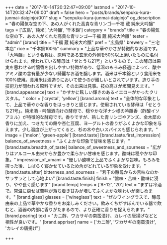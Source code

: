 +++
date = "2017-10-14T20:32:47+09:00"
lastmod = "2017-10-14T20:32:47+09:00"
draft = false
hero = "posts/brands/senpuku-kura-junmai-daiginjo/001"
slug = "senpuku-kura-junmai-daiginjo"
og_description = "春の陽気な空の下、あの人がくれた高貴な青リンゴ—千福 蔵 純米大吟醸"
tags = ['広島', '純米', '大吟醸', '千本錦']
category = "brands"
title = "春の陽気な空の下、あの人がくれた高貴な青リンゴ—千福 蔵 純米大吟醸"
tester = "admin"
[brand]
  title = "千福 蔵 純米大吟醸"
  pref = "広島県"
  brewery = "三宅本店"
  rice = "千本錦100％"
  summary = "上品な華やかさが特徴的なお酒です。「大吟醸」という名称は、原料である玄米の外側を50%以上磨いたものに名付けられます。使われている酵母は「せとうち21号」というもので、この酵母は果実を思わせる吟醸香を出しやすい特徴があり、低温のもろみ経過によって、酸やアミノ酸の含有量が少ない綺麗なお酒を醸します。酒米は千本錦という食用米を100%使用。食用米は酒造りにおいて使うのが難しいとされています。造り手の技術力が問われる原料ですが、その出来は見事。技の高さが垣間見えます。"
  [brand.appearance]
    text = "かすかに眩しい輝きのあるイエローがかったクリスタル。"
    color = ['crystal', 'yellow']
  [brand.aroma]
    text = "全体的な印象として、上品で華やかな香りをはっきりと感じます。使用されている酵母は「せとうち21号」。純米酒・吟醸酒向けの酵母で、穏やかな洋ナシ様の吟醸香（酢酸イソアミル）が特徴的な酵母です。香りですが、熟した青リンゴやアンズ、金木犀の香りに加え、つきたての餅や杏仁豆腐、ヨーグルトの香りがふくよかな印象を与えます。少し温度が上がってくると、杉の木や白いスパイスも感じられます。"
    image = ['melon', 'green-apple']
  [brand.taste]
    [brand.taste.first_impression]
      balance_of_sweetness = "ふくよかな印象で甘味を感じます。"
    [brand.taste.breadth_of_taste]
      balance_of_sweetness_and_sourness = "広がりはアルコール由来からか豊かで柔らかい甘味を感じます。酸味は穏やかな印象。"
      impression_of_umami = "優しい酸味と上品でふくよかな旨味。もろみを搾った後、しばらく寝かせているため角がどれている印象を受けます。"
    [brand.taste.after]
      bitterness_and_sourness = "若干の酵母からの苦味なのかサラサラとして心地よい"
    [brand.taste.finish]
      finish = "旨味・苦味・酸味に浸り、やや長く感じます"
  [brand.temp]
    temps = ['8~12', '20']
    text = "まずは冷酒で。常温に戻せば苦味が落ち着き甘みが増してふくよかな味わいが楽しめます。"
  [brand.glass]
    glasses = ['wineglass']
    text = "ぜひワイングラスで、酵母由来の上品で華やかな香りをお楽しみください。飲みくちがすぼんでいる器で飲むと、酒器の内部に香りがたまるので、より正確に香りを捉えられます。"
  [brand.pearing]
    text = "カニ酢、ワカサギの南蛮漬け、カレイの唐揚げなどと相性が良いです。"
  [brand.appriser]
    name = ['カニ酢', 'ワカサギの南蛮漬け', 'カレイの唐揚げ']

+++



